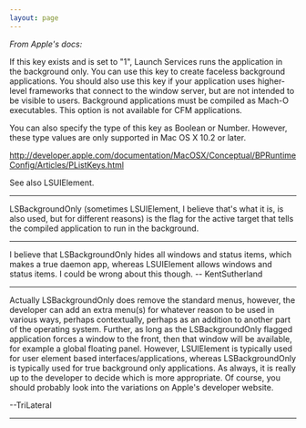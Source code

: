 ```yaml
---
layout: page
---
```


*From Apple's docs:*

If this key exists and is set to "1", Launch Services runs the application in the background only. You can use this key to create faceless background applications. You should also use this key if your application uses higher-level frameworks that connect to the window server, but are not intended to be visible to users. Background applications must be compiled as Mach-O executables. This option is not available for CFM applications.

You can also specify the type of this key as Boolean or Number. However, these type values are only supported in Mac OS X 10.2 or later.

http://developer.apple.com/documentation/MacOSX/Conceptual/BPRuntimeConfig/Articles/PListKeys.html

See also LSUIElement.

----
LSBackgroundOnly (sometimes LSUIElement, I believe that's what it is, is also used, but for different reasons) is the flag for the active target that tells the compiled application to run in the background.

----

I believe that LSBackgroundOnly hides all windows and status items, which makes a true daemon app, whereas LSUIElement allows windows and status items. I could be wrong about this though. -- KentSutherland

----

Actually LSBackgroundOnly does remove the standard menus, however, the developer can add an extra menu(s) for whatever reason to be used in various ways, perhaps contextually, perhaps as an addition to another part of the operating system.  Further, as long as the LSBackgroundOnly flagged application forces a window to the front, then that window will be available, for example a global floating panel.  However, LSUIElement is typically used for user element based interfaces/applications, whereas LSBackgroundOnly is typically used for true background only applications.  As always, it is really up to the developer to decide which is more appropriate.  Of course, you should probably look into the variations on Apple's developer website.  

--TriLateral

----
